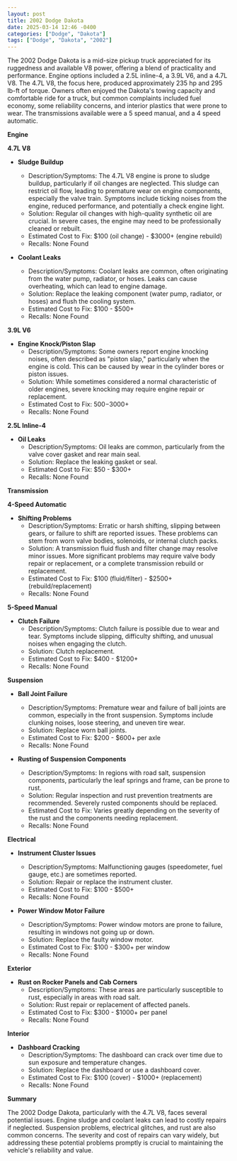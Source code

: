 ```yaml
---
layout: post
title: 2002 Dodge Dakota
date: 2025-03-14 12:46 -0400
categories: ["Dodge", "Dakota"]
tags: ["Dodge", "Dakota", "2002"]
---
```

The 2002 Dodge Dakota is a mid-size pickup truck appreciated for its ruggedness and available V8 power, offering a blend of practicality and performance. Engine options included a 2.5L inline-4, a 3.9L V6, and a 4.7L V8. The 4.7L V8, the focus here, produced approximately 235 hp and 295 lb-ft of torque. Owners often enjoyed the Dakota's towing capacity and comfortable ride for a truck, but common complaints included fuel economy, some reliability concerns, and interior plastics that were prone to wear. The transmissions available were a 5 speed manual, and a 4 speed automatic.

**Engine**

**4.7L V8**

*   **Sludge Buildup**
    *   Description/Symptoms: The 4.7L V8 engine is prone to sludge buildup, particularly if oil changes are neglected. This sludge can restrict oil flow, leading to premature wear on engine components, especially the valve train. Symptoms include ticking noises from the engine, reduced performance, and potentially a check engine light.
    *   Solution: Regular oil changes with high-quality synthetic oil are crucial. In severe cases, the engine may need to be professionally cleaned or rebuilt.
    *   Estimated Cost to Fix: $100 (oil change) - $3000+ (engine rebuild)
    *   Recalls: None Found

*   **Coolant Leaks**
    *   Description/Symptoms: Coolant leaks are common, often originating from the water pump, radiator, or hoses. Leaks can cause overheating, which can lead to engine damage.
    *   Solution: Replace the leaking component (water pump, radiator, or hoses) and flush the cooling system.
    *   Estimated Cost to Fix: $100 - $500+
    *   Recalls: None Found

**3.9L V6**

*   **Engine Knock/Piston Slap**
    *   Description/Symptoms: Some owners report engine knocking noises, often described as "piston slap," particularly when the engine is cold. This can be caused by wear in the cylinder bores or piston issues.
    *   Solution: While sometimes considered a normal characteristic of older engines, severe knocking may require engine repair or replacement.
    *   Estimated Cost to Fix: $500-$3000+
    *   Recalls: None Found

**2.5L Inline-4**

*   **Oil Leaks**
    *   Description/Symptoms: Oil leaks are common, particularly from the valve cover gasket and rear main seal.
    *   Solution: Replace the leaking gasket or seal.
    *   Estimated Cost to Fix: $50 - $300+
    *   Recalls: None Found

**Transmission**

**4-Speed Automatic**

*   **Shifting Problems**
    *   Description/Symptoms: Erratic or harsh shifting, slipping between gears, or failure to shift are reported issues. These problems can stem from worn valve bodies, solenoids, or internal clutch packs.
    *   Solution: A transmission fluid flush and filter change may resolve minor issues. More significant problems may require valve body repair or replacement, or a complete transmission rebuild or replacement.
    *   Estimated Cost to Fix: $100 (fluid/filter) - $2500+ (rebuild/replacement)
    *   Recalls: None Found

**5-Speed Manual**

*   **Clutch Failure**
    * Description/Symptoms: Clutch failure is possible due to wear and tear. Symptoms include slipping, difficulty shifting, and unusual noises when engaging the clutch.
    * Solution: Clutch replacement.
    * Estimated Cost to Fix: $400 - $1200+
    * Recalls: None Found

**Suspension**

*   **Ball Joint Failure**
    *   Description/Symptoms: Premature wear and failure of ball joints are common, especially in the front suspension. Symptoms include clunking noises, loose steering, and uneven tire wear.
    *   Solution: Replace worn ball joints.
    *   Estimated Cost to Fix: $200 - $600+ per axle
    *   Recalls: None Found

*   **Rusting of Suspension Components**
    *   Description/Symptoms: In regions with road salt, suspension components, particularly the leaf springs and frame, can be prone to rust.
    *   Solution: Regular inspection and rust prevention treatments are recommended. Severely rusted components should be replaced.
    *   Estimated Cost to Fix: Varies greatly depending on the severity of the rust and the components needing replacement.
    *   Recalls: None Found

**Electrical**

*   **Instrument Cluster Issues**
    *   Description/Symptoms: Malfunctioning gauges (speedometer, fuel gauge, etc.) are sometimes reported.
    *   Solution: Repair or replace the instrument cluster.
    *   Estimated Cost to Fix: $100 - $500+
    *   Recalls: None Found

*   **Power Window Motor Failure**
    *   Description/Symptoms: Power window motors are prone to failure, resulting in windows not going up or down.
    *   Solution: Replace the faulty window motor.
    *   Estimated Cost to Fix: $100 - $300+ per window
    *   Recalls: None Found

**Exterior**

*   **Rust on Rocker Panels and Cab Corners**
    *   Description/Symptoms: These areas are particularly susceptible to rust, especially in areas with road salt.
    *   Solution: Rust repair or replacement of affected panels.
    *   Estimated Cost to Fix: $300 - $1000+ per panel
    *   Recalls: None Found

**Interior**

*   **Dashboard Cracking**
    * Description/Symptoms: The dashboard can crack over time due to sun exposure and temperature changes.
    * Solution: Replace the dashboard or use a dashboard cover.
    * Estimated Cost to Fix: $100 (cover) - $1000+ (replacement)
    * Recalls: None Found

**Summary**

The 2002 Dodge Dakota, particularly with the 4.7L V8, faces several potential issues. Engine sludge and coolant leaks can lead to costly repairs if neglected. Suspension problems, electrical glitches, and rust are also common concerns. The severity and cost of repairs can vary widely, but addressing these potential problems promptly is crucial to maintaining the vehicle's reliability and value.

